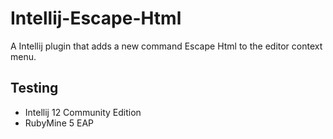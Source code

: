 Intellij-Escape-Html
====================

A Intellij plugin that adds a new command Escape Html to the editor context menu.

Testing
-------

* Intellij 12 Community Edition
* RubyMine 5 EAP
